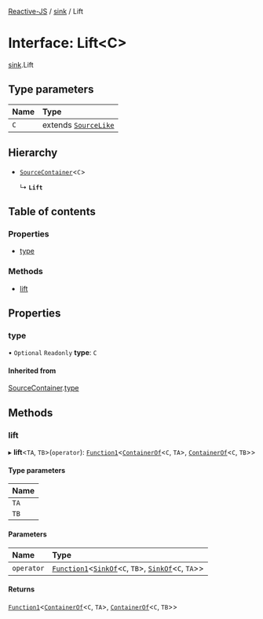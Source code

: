 [Reactive-JS](../README.md) / [sink](../modules/sink.md) / Lift

# Interface: Lift<C\>

[sink](../modules/sink.md).Lift

## Type parameters

| Name | Type |
| :------ | :------ |
| `C` | extends [`SourceLike`](sink.SourceLike.md) |

## Hierarchy

- [`SourceContainer`](sink.SourceContainer.md)<`C`\>

  ↳ **`Lift`**

## Table of contents

### Properties

- [type](sink.Lift.md#type)

### Methods

- [lift](sink.Lift.md#lift)

## Properties

### type

• `Optional` `Readonly` **type**: `C`

#### Inherited from

[SourceContainer](sink.SourceContainer.md).[type](sink.SourceContainer.md#type)

## Methods

### lift

▸ **lift**<`TA`, `TB`\>(`operator`): [`Function1`](../modules/functions.md#function1)<[`ContainerOf`](../modules/container.md#containerof)<`C`, `TA`\>, [`ContainerOf`](../modules/container.md#containerof)<`C`, `TB`\>\>

#### Type parameters

| Name |
| :------ |
| `TA` |
| `TB` |

#### Parameters

| Name | Type |
| :------ | :------ |
| `operator` | [`Function1`](../modules/functions.md#function1)<[`SinkOf`](../modules/sink.md#sinkof)<`C`, `TB`\>, [`SinkOf`](../modules/sink.md#sinkof)<`C`, `TA`\>\> |

#### Returns

[`Function1`](../modules/functions.md#function1)<[`ContainerOf`](../modules/container.md#containerof)<`C`, `TA`\>, [`ContainerOf`](../modules/container.md#containerof)<`C`, `TB`\>\>
